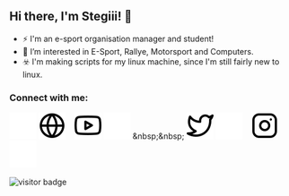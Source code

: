 ## Hi there, I'm Stegiii! 👋 


- ⚡ I'm an e-sport organisation manager and student!
- 👀 I’m interested in E-Sport, Rallye, Motorsport and Computers.
- ☣️ I'm making scripts for my linux machine, since I'm still fairly new to linux.

### Connect with me:

[![website](./img/globe-dark.svg)](https://www.stegiii.eu#gh-dark-mode-only)
[![website](./img/globe-light.svg)](https://www.stegiii.eu#gh-light-mode-only)
&nbsp;&nbsp;
[![website](./img/youtube-light.svg)](https://www.youtube.com/channel/UCHZWo4BpvxiU23qanmZFkHQ#gh-light-mode-only)
[![website](./img/youtube-dark.svg)]([https://youtube.com/codestackr](https://www.youtube.com/channel/UCHZWo4BpvxiU23qanmZFkHQ)#gh-dark-mode-only)
&nbsp;&nbsp;
[![website](./img/twitter-light.svg)](https://twitter.com/jsStegiii#gh-light-mode-only)
[![website](./img/twitter-dark.svg)](https://twitter.com/jsStegiii#gh-dark-mode-only)
&nbsp;&nbsp;
[![website](./img/instagram-light.svg)](https://instagram.com/johnnystegi#gh-light-mode-only)
[![website](./img/instagram-dark.svg)](https://instagram.com/johnnystegi#gh-dark-mode-only)

![visitor badge](https://visitor-badge.glitch.me/badge?page_id=stegiii.visitor-badge&left_text=My%20Page%20Visitors) 
<br>

[website]: https://stegiii.eu
[twitter]: https://twitter.com/jsStegiii
[youtube]: https://www.youtube.com/channel/UCHZWo4BpvxiU23qanmZFkHQ
[instagram]: https://instagram.com/johnnystegi
